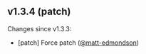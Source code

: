 ## v1.3.4 (patch)

Changes since v1.3.3:

- [patch] Force patch ([@matt-edmondson](https://github.com/matt-edmondson))
